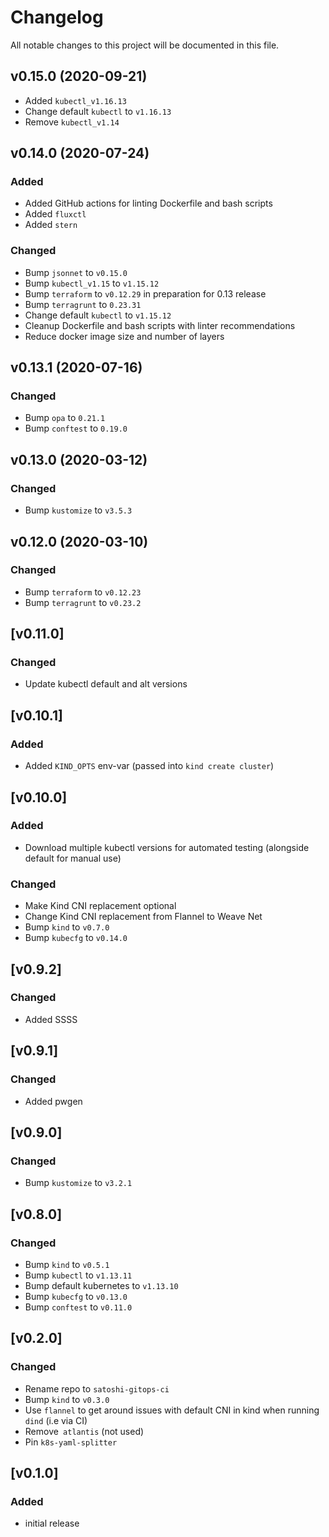# Changelog
All notable changes to this project will be documented in this file.

## v0.15.0 (2020-09-21)
- Added `kubectl_v1.16.13`
- Change default `kubectl` to `v1.16.13`
- Remove `kubectl_v1.14`

## v0.14.0 (2020-07-24)
### Added
- Added GitHub actions for linting Dockerfile and bash scripts
- Added `fluxctl`
- Added `stern`

### Changed
- Bump `jsonnet` to `v0.15.0`
- Bump `kubectl_v1.15` to `v1.15.12`
- Bump `terraform` to `v0.12.29` in preparation for 0.13 release
- Bump `terragrunt` to `0.23.31`
- Change default `kubectl` to `v1.15.12`
- Cleanup Dockerfile and bash scripts with linter recommendations
- Reduce docker image size and number of layers

## v0.13.1 (2020-07-16)
### Changed
- Bump `opa` to `0.21.1`
- Bump `conftest` to `0.19.0`

## v0.13.0 (2020-03-12)
### Changed
- Bump `kustomize` to `v3.5.3`

## v0.12.0 (2020-03-10)
### Changed
- Bump `terraform` to `v0.12.23`
- Bump `terragrunt` to `v0.23.2`

## [v0.11.0]

### Changed
- Update kubectl default and alt versions

## [v0.10.1]

### Added
- Added `KIND_OPTS` env-var (passed into `kind create cluster`)

## [v0.10.0]

### Added
- Download multiple kubectl versions for automated testing (alongside default for manual use)

### Changed
- Make Kind CNI replacement optional
- Change Kind CNI replacement from Flannel to Weave Net
- Bump `kind` to `v0.7.0`
- Bump `kubecfg` to `v0.14.0`

## [v0.9.2]

### Changed
- Added SSSS

## [v0.9.1]

### Changed
- Added pwgen

## [v0.9.0]

### Changed

- Bump `kustomize` to `v3.2.1`

## [v0.8.0]

### Changed

- Bump `kind` to `v0.5.1`
- Bump `kubectl` to `v1.13.11`
- Bump default kubernetes to `v1.13.10`
- Bump `kubecfg` to `v0.13.0`
- Bump `conftest` to `v0.11.0`

## [v0.2.0]

### Changed

- Rename repo to `satoshi-gitops-ci`
- Bump `kind` to `v0.3.0`
- Use `flannel` to get around issues with default CNI in kind when running `dind` (i.e via CI)
- Remove` atlantis` (not used)
- Pin `k8s-yaml-splitter`

## [v0.1.0]

### Added

- initial release
